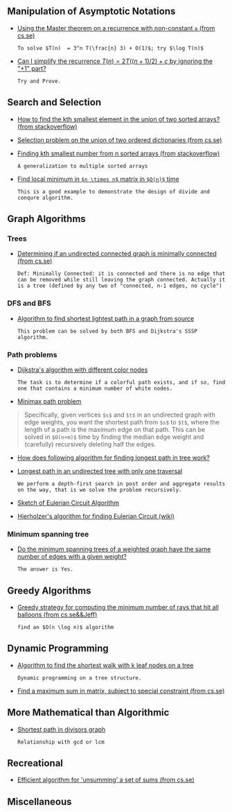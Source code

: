 ## Manipulation of Asymptotic Notations

- [Using the Master theorem on a recurrence with non-constant `a` (from cs.se)](http://cs.stackexchange.com/q/52229/4911)

  `To solve $T(n)  = 3^n T(\frac{n} 3) + O(1)$; try $\log T(n)$`

- [Can I simplify the recurrence $T(n)=2T((n+1)/2)+c$ by ignoring the "$+1$" part?](http://cs.stackexchange.com/q/52298/4911)
 
  `Try and Prove.`

## Search and Selection

- [How to find the kth smallest element in the union of two sorted arrays? (from stackoverflow)](http://stackoverflow.com/q/4607945/1833118)

- [Selection problem on the union of two ordered dictionaries (from cs.se)](http://cs.stackexchange.com/q/33106/4911)

- [Finding kth smallest number from n sorted arrays (from stackoverflow)](http://stackoverflow.com/q/8753345/1833118)

  `A generalization to multiple sorted arrays`

- [Find local minimum in `$n \times n$` matrix in `$O(n)$` time](http://stackoverflow.com/q/18525179/1833118) 

  `This is a good example to demonstrate the design of divide and conqure algorithm.`

## Graph Algorithms

### Trees

- [Determining if an undirected connected graph is minimally connected (from cs.se)](http://cs.stackexchange.com/q/52157/4911)

  `Def: Minimally Connected: it is connected and there is no edge that can be removed while still leaving the graph connected. Actually it is a tree (defined by any two of "connected, n-1 edges, no cycle")`

### DFS and BFS

- [Algorithm to find shortest lightest path in a graph from source](http://cs.stackexchange.com/q/51721/4911)

  `This problem can be solved by both BFS and Dijkstra's SSSP algorithm.`


### Path problems

- [Dijkstra's algorithm with different color nodes](http://cs.stackexchange.com/q/33056/4911)

  `The task is to determine if a colorful path exists, and if so, find one that contains a minimum number of white nodes.`

- [Minimax path problem](http://cstheory.stackexchange.com/questions/5195/reference-for-fast-algorithm-for-bottleneck-shortest-paths) 

> Specifically, given vertices `$s$` and `$t$` in an undirected graph with edge weights, you want the shortest path from `$s$` to `$t$`, where the length of a path is the maximum edge on that path. This can be solved in `$O(n+m)$` time by finding the median edge weight and (carefully) recursively deleting half the edges.

- [How does following algorithm for finding longest path in tree work?](http://www.quora.com/How-does-following-algorithm-for-finding-longest-path-in-tree-work)

- [Longest path in an undirected tree with only one traversal](http://cs.stackexchange.com/q/11263/4911)

  `We perform a depth-first search in post order and aggregate results on the way, that is we solve the problem recursively.`

- [Sketch of Eulerian Circuit Algorithm](http://www.ms.uky.edu/~lee/ma515fa10/euler.pdf)

- [Hierholzer's algorithm for finding Eulerian Circuit (wiki)](https://en.wikipedia.org/wiki/Eulerian_path#Hierholzer.27s_algorithm)

### Minimum spanning tree

- [Do the minimum spanning trees of a weighted graph have the same number of edges with a given weight?](http://cs.stackexchange.com/questions/2204/do-the-minimum-spanning-trees-of-a-weighted-graph-have-the-same-number-of-edges)

  `The answer is Yes.`

## Greedy Algorithms

- [Greedy strategy for computing the minimum number of rays that hit all balloons (from cs.se&&Jeff)](http://cs.stackexchange.com/q/52291/4911)

  `find an $O(n \log n)$ algorithm`

## Dynamic Programming

- [Algorithm to find the shortest walk with k leaf nodes on a tree](http://cs.stackexchange.com/q/51738/4911)

  `Dynamic programming on a tree structure.`

- [Find a maximum sum in matrix, subject to special constraint (from cs.se)](http://cs.stackexchange.com/q/51995/4911)

## More Mathematical than Algorithmic

- [Shortest path in divisors graph](http://cs.stackexchange.com/q/52108/4911)

  `Relationship with gcd or lcm`

## Recreational

- [Efficient algorithm for 'unsumming' a set of sums (from cs.se)](http://cs.stackexchange.com/q/45525/4911)

## Miscellaneous
